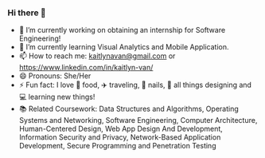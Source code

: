 ### Hi there 👋

- 🔭 I’m currently working on obtaining an internship for Software Engineering!
- 🌱 I’m currently learning Visual Analytics and Mobile Application.
- 📫 How to reach me: kaitlynavan@gmail.com or https://www.linkedin.com/in/kaitlyn-van/
- 😄 Pronouns: She/Her
- ⚡ Fun fact: I love 🍱 food, ✈️ traveling, 💅 nails, 🎨 all things designing and 💻 learning new things!
- 📚 Related Coursework: Data Structures and Algorithms, Operating Systems and Networking, Software Engineering, Computer Architecture, Human-Centered Design, Web App Design And Development, Information Security and Privacy, Network-Based Application Development, Secure Programming and Penetration Testing

<!--
**klynvan/klynvan** is a ✨ _special_ ✨ repository because its `README.md` (this file) appears on your GitHub profile.

Here are some ideas to get you started:

- 🔭 I’m currently working on ...
- 🌱 I’m currently learning ...
- 👯 I’m looking to collaborate on ...
- 🤔 I’m looking for help with ...
- 💬 Ask me about ...
- 📫 How to reach me: ...
- 😄 Pronouns: ...
- ⚡ Fun fact: ...
-->
